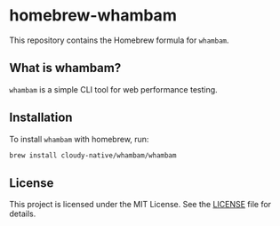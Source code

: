 # homebrew-whambam

This repository contains the Homebrew formula for `whambam`.

## What is whambam?

`whambam` is a simple CLI tool for web performance testing.

## Installation

To install `whambam` with homebrew, run:

```bash
brew install cloudy-native/whambam/whambam
```

## License

This project is licensed under the MIT License. See the [LICENSE](LICENSE) file for details.

